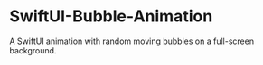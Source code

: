 # SwiftUI-Bubble-Animation
A SwiftUI animation with random moving bubbles on a full-screen background.
